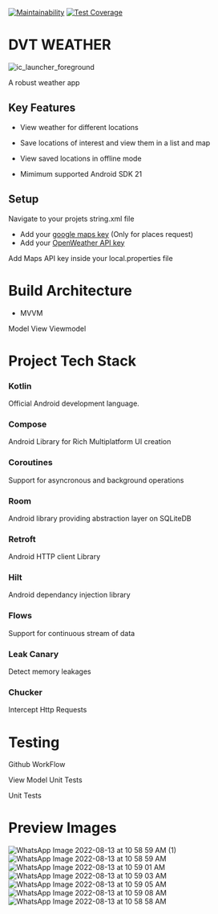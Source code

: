 [![Maintainability](https://api.codeclimate.com/v1/badges/caef349a4227ca3a018c/maintainability)](https://codeclimate.com/github/GransonO/DVT_WEATHER/maintainability)
[![Test Coverage](https://api.codeclimate.com/v1/badges/caef349a4227ca3a018c/test_coverage)](https://codeclimate.com/github/GransonO/DVT_WEATHER/test_coverage)

# DVT WEATHER

![ic_launcher_foreground](https://user-images.githubusercontent.com/41139653/185108608-114cf0a5-4d05-4754-93df-e289b3736c5b.png)

A robust weather app
## Key Features

- View weather for different locations
- Save locations of interest and view them in a list and map 
- View saved locations in offline mode

- Mimimum supported Android SDK 21

## Setup

Navigate to your projets string.xml file
- Add your [google maps key](https://developers.google.com/maps/documentation/android-sdk/get-api-key) (Only for places request)
- Add your [OpenWeather API key](https://openweathermap.org/)

Add Maps API key inside your local.properties file 

# Build Architecture

- MVVM

Model View Viewmodel

# Project Tech Stack

### Kotlin

Official Android development language.

### Compose

Android Library for Rich Multiplatform UI creation

### Coroutines

Support for asyncronous and background operations

### Room

Android library providing abstraction layer on SQLiteDB

### Retroft

Android HTTP client Library

### Hilt

Android dependancy injection library

### Flows

Support for continuous stream of data

### Leak Canary

Detect memory leakages

### Chucker

Intercept Http Requests

# Testing

Github WorkFlow

View Model Unit Tests

Unit Tests

# Preview Images
![WhatsApp Image 2022-08-13 at 10 58 59 AM (1)](https://user-images.githubusercontent.com/41139653/185922446-134537c5-118d-433e-8642-c4ff5a4ce6f6.jpeg)
![WhatsApp Image 2022-08-13 at 10 58 59 AM](https://user-images.githubusercontent.com/41139653/185922453-a68b2c16-5feb-4523-90fc-4bc785525b21.jpeg)
![WhatsApp Image 2022-08-13 at 10 59 01 AM](https://user-images.githubusercontent.com/41139653/185922457-6ea6a3a9-2aa3-4316-b23b-57d34e533125.jpeg)
![WhatsApp Image 2022-08-13 at 10 59 03 AM](https://user-images.githubusercontent.com/41139653/185922464-accb5fbb-6dd2-401f-ad6c-01b4d4f211b8.jpeg)
![WhatsApp Image 2022-08-13 at 10 59 05 AM](https://user-images.githubusercontent.com/41139653/185922469-7f563c86-2660-427a-9433-2808d90ade22.jpeg)
![WhatsApp Image 2022-08-13 at 10 59 08 AM](https://user-images.githubusercontent.com/41139653/185922472-55ef33f2-0945-49e0-8049-7f968ce9835e.jpeg)
![WhatsApp Image 2022-08-13 at 10 58 58 AM](https://user-images.githubusercontent.com/41139653/185922440-61d48ec5-bb8f-4f02-939e-d2b98a7a3cdd.jpeg)
